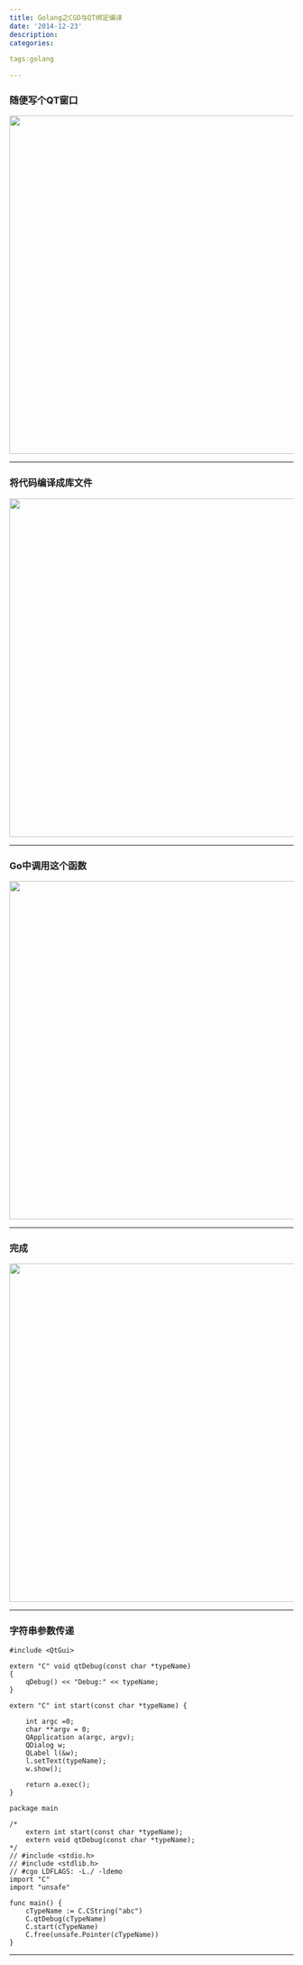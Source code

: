 ```yaml
---
title: Golang之CGO与QT绑定编译
date: '2014-12-23'
description:
categories:

tags:golang

---
```


### 随便写个QT窗口

>

<img src="{{urls.media}}/Golang之CGO与QT绑定编译/1.png" alt="" width="600">

---

### 将代码编译成库文件

>

<img src="{{urls.media}}/Golang之CGO与QT绑定编译/2.png" alt="" width="600">

---

### Go中调用这个函数

>

<img src="{{urls.media}}/Golang之CGO与QT绑定编译/3.png" alt="" width="600">

---

### 完成 

>

<img src="{{urls.media}}/Golang之CGO与QT绑定编译/4.png" alt="" width="600">

---

### 字符串参数传递

>

	#include <QtGui>

	extern "C" void qtDebug(const char *typeName)
	{
	    qDebug() << "Debug:" << typeName;
	}

	extern "C" int start(const char *typeName) {

	    int argc =0;
	    char **argv = 0;
	    QApplication a(argc, argv);
	    QDialog w;
	    QLabel l(&w);
	    l.setText(typeName);
	    w.show();

	    return a.exec();
	}

>

	package main

	/*
		extern int start(const char *typeName);
		extern void qtDebug(const char *typeName);
	*/
	// #include <stdio.h>
	// #include <stdlib.h>
	// #cgo LDFLAGS: -L./ -ldemo
	import "C"
	import "unsafe"

	func main() {
		cTypeName := C.CString("abc")
		C.qtDebug(cTypeName)
		C.start(cTypeName)
		C.free(unsafe.Pointer(cTypeName))
	}


---
